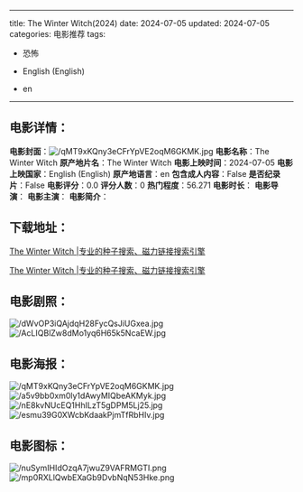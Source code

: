 
---
title: The Winter Witch(2024)
date: 2024-07-05
updated: 2024-07-05
categories: 电影推荐
tags:
- 恐怖

- English (English)
- en
---


> 

## **电影详情**：

**电影封面**：<img src="https://image.tmdb.org/t/p/w200/qMT9xKQny3eCFrYpVE2oqM6GKMK.jpg" alt="/qMT9xKQny3eCFrYpVE2oqM6GKMK.jpg" title="/qMT9xKQny3eCFrYpVE2oqM6GKMK.jpg">
**电影名称**：The Winter Witch
**原产地片名**：The Winter Witch
**电影上映时间**：2024-07-05
**电影上映国家**：English (English)
**原产地语言**：en
**包含成人内容**：False
**是否纪录片**：False
**电影评分**：0.0
**评分人数**：0
**热门程度**：56.271
**电影时长**：
**电影导演**：
**电影主演**：
**电影简介**：

## **下载地址**：
[The Winter Witch |专业的种子搜索、磁力链接搜索引擎](https://movie.amd794.com:2083/?search=The%20Winter%20Witch&ordering=&mode=match_phrase&page_size=10&page=1)

[The Winter Witch |专业的种子搜索、磁力链接搜索引擎](https://movie.amd794.com:2083/?search=The%20Winter%20Witch&ordering=&mode=match_phrase&page_size=10&page=1)
 

## **电影剧照**：
<img src="https://image.tmdb.org/t/p/original/dWvOP3iQAjdqH28FycQsJiUGxea.jpg" alt="/dWvOP3iQAjdqH28FycQsJiUGxea.jpg" title="/dWvOP3iQAjdqH28FycQsJiUGxea.jpg"><img src="https://image.tmdb.org/t/p/original/AcLIQBlZw8dMo1yq6H65k5NcaEW.jpg" alt="/AcLIQBlZw8dMo1yq6H65k5NcaEW.jpg" title="/AcLIQBlZw8dMo1yq6H65k5NcaEW.jpg">

## **电影海报**：
<img src="https://image.tmdb.org/t/p/original/qMT9xKQny3eCFrYpVE2oqM6GKMK.jpg" alt="/qMT9xKQny3eCFrYpVE2oqM6GKMK.jpg" title="/qMT9xKQny3eCFrYpVE2oqM6GKMK.jpg"><img src="https://image.tmdb.org/t/p/original/a5v9bb0xm0ly1dAwyMIQbeAKMyk.jpg" alt="/a5v9bb0xm0ly1dAwyMIQbeAKMyk.jpg" title="/a5v9bb0xm0ly1dAwyMIQbeAKMyk.jpg"><img src="https://image.tmdb.org/t/p/original/nE8kvNUcEQ1HhILzT5gDPM5Lj25.jpg" alt="/nE8kvNUcEQ1HhILzT5gDPM5Lj25.jpg" title="/nE8kvNUcEQ1HhILzT5gDPM5Lj25.jpg"><img src="https://image.tmdb.org/t/p/original/esmu39G0XWcbKdaakPjmTfRbHIv.jpg" alt="/esmu39G0XWcbKdaakPjmTfRbHIv.jpg" title="/esmu39G0XWcbKdaakPjmTfRbHIv.jpg">

## **电影图标**：
<img src="https://image.tmdb.org/t/p/original/nuSymIHIdOzqA7jwuZ9VAFRMGTI.png" alt="/nuSymIHIdOzqA7jwuZ9VAFRMGTI.png" title="/nuSymIHIdOzqA7jwuZ9VAFRMGTI.png"><img src="https://image.tmdb.org/t/p/original/mp0RXLlQwbEXaGb9DvbNqN53Hke.png" alt="/mp0RXLlQwbEXaGb9DvbNqN53Hke.png" title="/mp0RXLlQwbEXaGb9DvbNqN53Hke.png">

